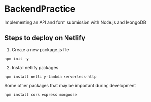 # BackendPractice
Implementing an API and form submission with Node.js and MongoDB

## Steps to deploy on Netlify

1. Create a new package.js file

`npm init -y`
 
2. Install netlify packages

`npm install netlify-lambda serverless-http`

Some other packages that may be important during development

`npm install cors express mongoose`

